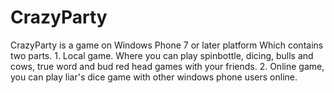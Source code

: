 CrazyParty
==========

CrazyParty is a game on Windows Phone 7 or later platform Which contains two parts.
	1. Local game. Where you can play spinbottle, dicing, bulls and cows, true word and bud red head games with your friends. 
	2. Online game, you can play liar's dice game with other windows phone users online.
